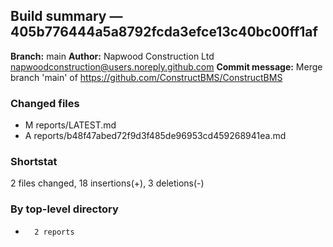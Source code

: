 ## Build summary — 405b776444a5a8792fcda3efce13c40bc00ff1af

**Branch:** main **Author:** Napwood Construction Ltd <napwoodconstruction@users.noreply.github.com>
**Commit message:** Merge branch 'main' of https://github.com/ConstructBMS/ConstructBMS

### Changed files

- M reports/LATEST.md
- A reports/b48f47abed72f9d3f485de96953cd459268941ea.md

### Shortstat

2 files changed, 18 insertions(+), 3 deletions(-)

### By top-level directory

-       2 reports
